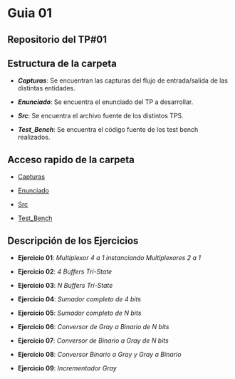 # Guia 01

## Repositorio del TP#01

## Estructura de la carpeta

* ***Capturas***: Se encuentran las capturas del flujo de entrada/salida de las distintas entidades.

* ***Enunciado***: Se encuentra el enunciado del TP a desarrollar.

* ***Src***: Se encuentra el archivo fuente de los distintos TPS.

* ***Test_Bench***: Se encuentra el código fuente de los test bench realizados.

## Acceso rapido de la carpeta

* [Capturas](/guia01/capturas/)

* [Enunciado](/guia01/enunciado/guiaDeClase01.pdf)

* [Src](/guia01/src/)

* [Test_Bench](/guia01/test_bench/)

## Descripción de los Ejercicios

* **Ejercicio 01**: *Multiplexor 4 a 1 instanciando Multiplexores 2 a 1*

* **Ejercicio 02**: *4 Buffers Tri-State*

* **Ejercicio 03**: *N Buffers Tri-State*

* **Ejercicio 04**: *Sumador completo de 4 bits*

* **Ejercicio 05**: *Sumador completo de N bits*

* **Ejercicio 06**: *Conversor de Gray a Binario de N bits*

* **Ejercicio 07**: *Conversor de Binario a Gray de N bits*

* **Ejercicio 08**: *Conversor Binario a Gray y Gray a Binario*

* **Ejercicio 09**: *Incrementador Gray*
